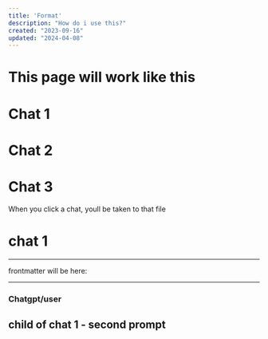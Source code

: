 ```yaml
---
title: 'Format'
description: "How do i use this?"
created: "2023-09-16"
updated: "2024-04-08"
---
```


# This page will work like this

# Chat 1

# Chat 2

# Chat 3  

When you click a chat, youll be taken to that file

# chat 1

---
frontmatter will be here:

---

### Chatgpt/user

## child of chat 1 - second prompt
